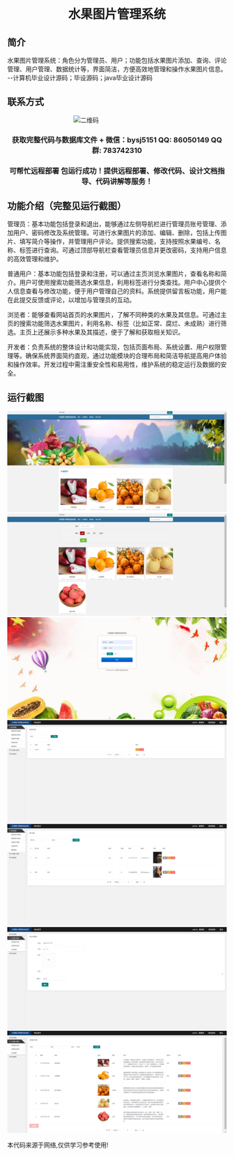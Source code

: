 <p><h1 align="center">水果图片管理系统</h1></p>

## 简介
水果图片管理系统：角色分为管理员、用户；功能包括水果图片添加、查询、评论管理、用户管理、数据统计等，界面简洁，方便高效地管理和操作水果图片信息。    --计算机毕业设计源码；毕设源码；java毕业设计源码


## 联系方式
<img src="https://bs-1329754181.cos.ap-shanghai.myqcloud.com/wx.jpg" alt="二维码" style="display: block; margin: 0 auto;" width="200px">
<p><h3 align="center">获取完整代码与数据库文件 + 微信：bysj5151 QQ: 86050149 QQ群: 783742310</h3></p>
<p><h3 align="center">可帮忙远程部署 包运行成功！提供远程部署、修改代码、设计文档指导、代码讲解等服务！</h3></p>

## 功能介绍（完整见运行截图）
管理员：基本功能包括登录和退出，能够通过左侧导航栏进行管理员账号管理、添加用户、密码修改及系统管理。可进行水果图片的添加、编辑、删除，包括上传图片、填写简介等操作，并管理用户评论。提供搜索功能，支持按照水果编号、名称、标签进行查询。可通过顶部导航栏查看管理员信息并更改密码，支持用户信息的高效管理和维护。

普通用户：基本功能包括登录和注册，可以通过主页浏览水果图片，查看名称和简介。用户可使用搜索功能筛选水果信息，利用标签进行分类查找。用户中心提供个人信息查看与修改功能，便于用户管理自己的资料。系统提供留言板功能，用户能在此提交反馈或评论，以增加与管理员的互动。

浏览者：能够查看网站首页的水果图片，了解不同种类的水果及其信息。可通过主页的搜索功能筛选水果图片，利用名称、标签（比如正常、腐烂、未成熟）进行筛选。主页上还展示多种水果及其描述，便于了解和获取相关知识。

开发者：负责系统的整体设计和功能实现，包括页面布局、系统设置、用户权限管理等。确保系统界面简约直观，通过功能模块的合理布局和简洁导航提高用户体验和操作效率。开发过程中需注重安全性和易用性，维护系统的稳定运行及数据的安全。


## 运行截图
![](imgs/588112-20230204204732069-1971900259.png)
![](imgs/588112-20230204204756644-1088919014.png)
![](imgs/588112-20230204204801793-1951187061.png)
![](imgs/588112-20230204204806234-1207433205.png)
![](imgs/588112-20230204204810496-1232306090.png)
![](imgs/588112-20230204204814451-1545796613.png)
![](imgs/588112-20230204204818379-364624135.png)

<p>本代码来源于网络,仅供学习参考使用!</p>
